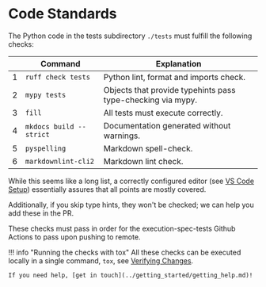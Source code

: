 # Code Standards

The Python code in the tests subdirectory `./tests` must fulfill the following checks:

|   | Command                 | Explanation                                                              |
|---|-------------------------|--------------------------------------------------------------------------|
| 1 | `ruff check tests`      | Python lint, format and imports check.                                   |
| 2 | `mypy tests`            | Objects that provide typehints pass type-checking via mypy.              |
| 3 | `fill`                  | All tests must execute correctly.                                        |
| 4 | `mkdocs build --strict` | Documentation generated without warnings.                                |
| 5 | `pyspelling`            | Markdown spell-check.                                                    |
| 6 | `markdownlint-cli2`     | Markdown lint check.                                                     |

While this seems like a long list, a correctly configured editor (see [VS Code Setup](../getting_started/setup_vs_code.md)) essentially assures that all points are mostly covered.

Additionally, if you skip type hints, they won't be checked; we can help you add these in the PR.

These checks must pass in order for the execution-spec-tests Github Actions to pass upon pushing to remote.

!!! info "Running the checks with tox"
    All these checks can be executed locally in a single command, `tox`, see [Verifying Changes](./verifying_changes.md).

    If you need help, [get in touch](../getting_started/getting_help.md)!
